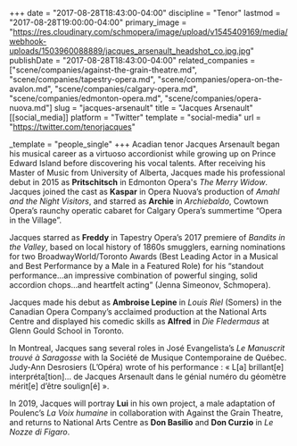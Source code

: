 +++
date = "2017-08-28T18:43:00-04:00"
discipline = "Tenor"
lastmod = "2017-08-28T19:00:00-04:00"
primary_image = "https://res.cloudinary.com/schmopera/image/upload/v1545409169/media/webhook-uploads/1503960088889/jacques_arsenault_headshot_co.jpg.jpg"
publishDate = "2017-08-28T18:43:00-04:00"
related_companies = ["scene/companies/against-the-grain-theatre.md", "scene/companies/tapestry-opera.md", "scene/companies/opera-on-the-avalon.md", "scene/companies/calgary-opera.md", "scene/companies/edmonton-opera.md", "scene/companies/opera-nuova.md"]
slug = "jacques-arsenault"
title = "Jacques Arsenault"
[[social_media]]
platform = "Twitter"
template = "social-media"
url = "https://twitter.com/tenorjacques"

_template = "people_single"
+++
Acadian tenor Jacques Arsenault began his musical career as a virtuoso accordionist while growing up on Prince Edward Island before discovering his vocal talents. After receiving his Master of Music from University of Alberta, Jacques made his professional debut in 2015 as **Pritschitsch** in Edmonton Opera's _The Merry Widow_. Jacques joined the cast as **Kaspar** in Opera Nuova’s production of _Amahl and the Night Visitors_, and starred as **Archie** in _Archiebaldo_, Cowtown Opera’s raunchy operatic cabaret for Calgary Opera’s summertime “Opera in the Village”.

Jacques starred as **Freddy** in Tapestry Opera’s 2017 premiere of _Bandits in the Valley_, based on local history of 1860s smugglers, earning nominations for two BroadwayWorld/Toronto Awards (Best Leading Actor in a Musical and Best Performance by a Male in a Featured Role) for his “standout performance…an impressive combination of powerful singing, solid accordion chops…and heartfelt acting” (Jenna Simeonov, Schmopera).

Jacques made his debut as **Ambroise Lepine** in _Louis Riel_ (Somers) in the Canadian Opera Company’s acclaimed production at the National Arts Centre and displayed his comedic skills as **Alfred** in _Die Fledermaus_ at Glenn Gould School in Toronto.

In Montreal, Jacques sang several roles in José Evangelista’s _Le Manuscrit trouvé à Saragosse_ with la Société de Musique Contemporaine de Québec. Judy-Ann Desrosiers (L’Opéra) wrote of his performance : « L\[a\] brillant\[e\] interpréta\[tion\]… de Jacques Arsenault dans le génial numéro du géomètre mérit\[e\] d’être soulign\[é\] ».

In 2019, Jacques will portray **Lui** in his own project, a male adaptation of Poulenc’s _La Voix humaine_ in collaboration with Against the Grain Theatre, and returns to National Arts Centre as **Don Basilio** and **Don Curzio** in _Le Nozze di Figaro_.